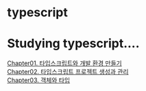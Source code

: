# typescript

# Studying typescript....
<!DOCTYPE HTML>
<html>
  <body>
    <a href="https://www.notion.so/moondongmin/01-ae830201c80f407f9c94bd09901b64d6", target="_blank">Chapter01. 타입스크립트와 개발 환경 만들기</a><br> 
    <a href="https://www.notion.so/moondongmin/02-a099202f99034e4a996ac831c767147b", target="_blank">Chapter02. 타입스크립트 프로젝트 생성과 관리</a><br> 
     <a href="https://www.notion.so/moondongmin/03-4c8948f9ec304bd2b3bca485cbbf97c8", target="_blank">Chapter03. 객체와 타입</a><br>
   <body>
<html>
